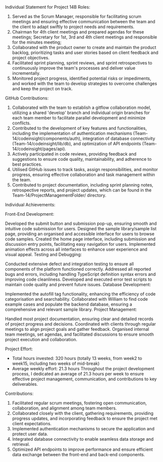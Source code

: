 Individual Statement for Project 14B
Roles:

1. Served as the Scrum Manager, responsible for facilitating scrum meetings and ensuring effective communication between the team and the client to adapt swiftly to project needs and requirements.
2. Chairman for 4th client meetings and prepared agendas for these meetings; Secretary for 1st, 3rd and 4th client meetings and responsible for the minutes meeting;
3. Collaborated with the product owner to create and maintain the product backlog, prioritizing tasks and user stories based on client feedback and project objectives.
4. Facilitated sprint planning, sprint reviews, and sprint retrospectives to continuously improve the team's processes and deliver value incrementally.
5. Monitored project progress, identified potential risks or impediments, and worked with the team to develop strategies to overcome challenges and keep the project on track.

GitHub Contributions:

1. Collaborated with the team to establish a gitflow collaboration model, utilizing a shared 'develop' branch and individual origin branches for each team member to facilitate parallel development and minimize conflicts.
2. Contributed to the development of key features and functionalities, including the implementation of authentication mechanisms (Team-14/codeinsight/components/auth), integration of database connectivity (Team-14/codeinsight/lib/db), and optimization of API endpoints (Team-14/codeinsight/pages/api).
3. Actively participated in code reviews, providing feedback and suggestions to ensure code quality, maintainability, and adherence to best practices.
4. Utilised GitHub issues to track tasks, assign responsibilities, and monitor progress, ensuring effective collaboration and task management within the team.
5. Contributed to project documentation, including sprint planning notes, retrospective reports, and project updates, which can be found in the Team-14/ProjectManagementFolder/ directory.


Individual Achievements:

Front-End Development:

Developed the submit button and submission pop-up, ensuring smooth and intuitive code submission for users.
Designed the sample library/sample list page, providing an organised and accessible interface for users to browse code samples.
Created the home page interface, including submission and discussion entry points, facilitating easy navigation for users.
Implemented animation effects across all interfaces to enhance user experience and visual appeal.
Testing and Debugging:

Conducted extensive defect and integration testing to ensure all components of the platform functioned correctly.
Addressed all reported bugs and errors, including handling TypeScript definition syntax errors and improving code cleanliness.
Developed and executed error test scripts to maintain code quality and prevent future issues.
Database Development:

Implemented the autofill tag functionality, enhancing the efficiency of code categorisation and searchability.
Collaborated with William to find code example cases and populate the backend database, ensuring a comprehensive and relevant sample library.
Project Management:

Handled most project documentation, ensuring clear and detailed records of project progress and decisions.
Coordinated with clients through regular meetings to align project goals and gather feedback.
Organised internal team meetings, set agendas, and facilitated discussions to ensure smooth project execution and collaboration.


Project Effort:
* Total hours invested: 320 hours (totally 13 weeks, from week2 to week15, including two weeks of mid-break)
* Average weekly effort: 21.3 hours
Throughout the project development process, I dedicated an average of 21.3 hours per week to ensure effective project management, communication, and contributions to key deliverables.

Contributions:

1. Facilitated regular scrum meetings, fostering open communication, collaboration, and alignment among team members.
2. Collaborated closely with the client, gathering requirements, providing progress updates, and incorporating feedback to ensure the project met client expectations.
3. Implemented authentication mechanisms to secure the application and protect user data.
4. Integrated database connectivity to enable seamless data storage and retrieval.
5. Optimized API endpoints to improve performance and ensure efficient data exchange between the front-end and back-end components.
